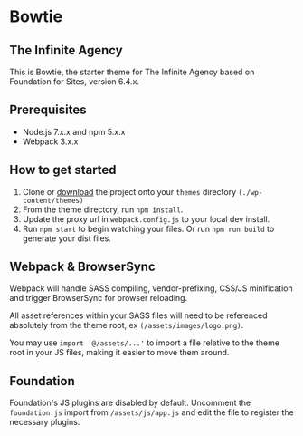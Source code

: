 # Bowtie
## The Infinite Agency

This is Bowtie, the starter theme for The Infinite Agency based on Foundation for Sites, version 6.4.x.


## Prerequisites
* Node.js 7.x.x and npm 5.x.x
* Webpack 3.x.x


## How to get started
1. Clone or [download](https://github.com/TheInfiniteAgency/bowtie/archive/master.zip "Download the Bowtie Zip") the project onto your `themes` directory `(./wp-content/themes)`
2. From the theme directory, run `npm install`.
3. Update the proxy url in `webpack.config.js` to your local dev install.
4. Run `npm start` to begin watching your files. Or run `npm run build` to generate your dist files.

## Webpack & BrowserSync
Webpack will handle SASS compiling, vendor-prefixing, CSS/JS minification and trigger BrowserSync for browser reloading.

All asset references within your SASS files will need to be referenced absolutely from the theme root, ex `(/assets/images/logo.png)`.

You may use `import '@/assets/...'` to import a file relative to the theme root in your JS files, making it easier to move them around.

## Foundation

Foundation's JS plugins are disabled by default. Uncomment the `foundation.js` import from `/assets/js/app.js` and edit the file to register the necessary plugins.
